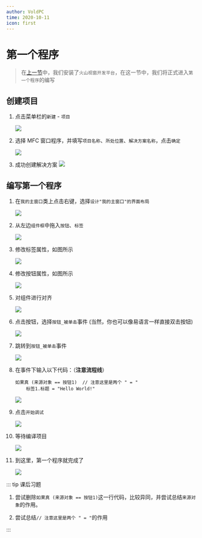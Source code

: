 ```yaml
---
author: VoldPC
time: 2020-10-11
icon: first
---
```


# 第一个程序

> 在[上一节](/starter/install/)中，我们安装了`火山视窗开发平台`，在这一节中，我们将正式进入`第一个程序`的编写

## 创建项目

1. 点击菜单栏的`新建` - `项目`

   ![](https://static.voldpc.coolbian.com/assets/images/starter/first-program/1.png)

2. 选择 MFC 窗口程序，并填写`项目名称`、`所处位置`、`解决方案名称`，点击`确定`

   ![](https://static.voldpc.coolbian.com/assets/images/starter/first-program/2.png)

3. 成功创建解决方案
   ![](https://static.voldpc.coolbian.com/assets/images/starter/first-program/3.png)

## 编写第一个程序

1. 在`我的主窗口`类上点击右键，选择`设计"我的主窗口"的界面布局`

   ![](https://static.voldpc.coolbian.com/assets/images/starter/first-program/4.png)

2. 从左边`组件框`中拖入`按钮`、`标签`

   ![](https://static.voldpc.coolbian.com/assets/images/starter/first-program/5.png)

3. 修改标签属性，如图所示

   ![](https://static.voldpc.coolbian.com/assets/images/starter/first-program/6.png)

4. 修改按钮属性，如图所示

   ![](https://static.voldpc.coolbian.com/assets/images/starter/first-program/7.png)

5. 对组件进行对齐

   ![](https://static.voldpc.coolbian.com/assets/images/starter/first-program/8.png)

6. 点击按钮，选择`按钮_被单击`事件 (当然，你也可以像易语言一样直接双击按钮)

   ![](https://static.voldpc.coolbian.com/assets/images/starter/first-program/9.png)

7. 跳转到`按钮_被单击`事件

   ![](https://static.voldpc.coolbian.com/assets/images/starter/first-program/10.png)

8. 在事件下输入以下代码：（**注意流程线**）

   ```
   如果真 (来源对象 == 按钮1)  // 注意这里是两个 " = "
       标签1.标题 = "Hello World!"
   ```

   ![](https://static.voldpc.coolbian.com/assets/images/starter/first-program/11.png)

9. 点击`开始调试`

   ![](https://static.voldpc.coolbian.com/assets/images/starter/first-program/12.png)

10. 等待编译项目

    ![](https://static.voldpc.coolbian.com/assets/images/starter/first-program/13.png)

11. 到这里，第一个程序就完成了

    ![](https://static.voldpc.coolbian.com/assets/images/starter/first-program/14.gif)

::: tip 课后习题

1. 尝试删除`如果真 (来源对象 == 按钮1)`这一行代码，比较异同，并尝试总结`来源对象`的作用。

2. 尝试总结`// 注意这里是两个 " = "`的作用

:::
